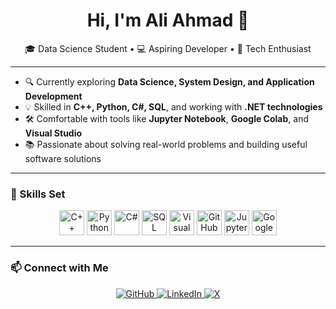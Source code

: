 <h1 align="center">Hi, I'm Ali Ahmad 👋</h1>

<p align="center">🎓 Data Science Student • 💻 Aspiring Developer • 🚀 Tech Enthusiast</p>

---

- 🔍 Currently exploring **Data Science, System Design, and Application Development**
- 💡 Skilled in **C++, Python, C#, SQL**, and working with **.NET technologies**
- 🛠 Comfortable with tools like **Jupyter Notebook**, **Google Colab**, and **Visual Studio**
- 📚 Passionate about solving real-world problems and building useful software solutions

---

### 🧠 Skills Set

<p align="center">
  <img src="https://cdn.jsdelivr.net/gh/devicons/devicon/icons/cplusplus/cplusplus-original.svg" height="40" alt="C++"/>
  <img src="https://cdn.jsdelivr.net/gh/devicons/devicon/icons/python/python-original.svg" height="40" alt="Python"/>
  <img src="https://cdn.jsdelivr.net/gh/devicons/devicon/icons/csharp/csharp-original.svg" height="40" alt="C#"/>
  <img src="https://cdn.jsdelivr.net/gh/devicons/devicon/icons/sqlite/sqlite-original.svg" height="40" alt="SQL"/>
  <img src="https://cdn.jsdelivr.net/gh/devicons/devicon/icons/visualstudio/visualstudio-plain.svg" height="40" alt="Visual Studio"/>
  <img src="https://cdn.jsdelivr.net/gh/devicons/devicon/icons/github/github-original.svg" height="40" alt="GitHub"/>
  <img src="https://upload.wikimedia.org/wikipedia/commons/3/38/Jupyter_logo.svg" height="40" alt="Jupyter Notebook"/>
  <img src="https://upload.wikimedia.org/wikipedia/commons/d/d0/Google_Colaboratory_SVG_Logo.svg" height="40" alt="Google Colab"/>
</p>

---

### 📫 Connect with Me

<p align="center">
  <a href="https://github.com/whozahm3d">
    <img src="https://img.shields.io/badge/GitHub-181717?style=for-the-badge&logo=github" alt="GitHub"/>
  </a>
  <a href="https://linkedin.com/in/whozahm3d">
    <img src="https://img.shields.io/badge/LinkedIn-0077B5?style=for-the-badge&logo=linkedin" alt="LinkedIn"/>
  </a>
   <a href="https://x.com/whozahm3d">
    <img src="https://img.shields.io/badge/Twitter-0077B5?style=for-the-badge&logo=X" alt="X"/>
  </a>
</p>
